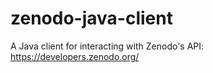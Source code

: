 # zenodo-java-client
A Java client for interacting with Zenodo's API: https://developers.zenodo.org/
